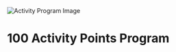 <!DOCTYPE html>
<html lang="en">
<head>
  <meta charset="UTF-8" />
  <meta name="viewport" content="width=device-width, initial-scale=1" />
  <title>Activity Points Program</title>
   <img src="" alt="Activity Program Image" style="max-width: 100%; height: auto;" />
</head>
<body>
  <h1>100 Activity Points Program</h1>
</body>
</html>
